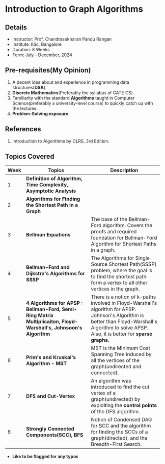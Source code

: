 # Introduction to Graph Algorithms
## Details
- Instructor: Prof. Chandrasekharan Pandu Rangan
- Institute: IISc, Bangalore
- Duration: 8 Weeks
- Term: July - December, 2024
  
## Pre-requisites(My Opinion)
1. A decent idea about and experience in programming data structures(**DSA**).
2. **Discrete Mathematics**(Preferably the syllabus of GATE CS)
3. Familiarity with the standard **Algorithms** taught in Computer Science(preferably a university-level course) to quickly catch up with the lectures.
4. **Problem-Solving exposure**.

## References
1. Introduction to Algorithms by CLRS, 3rd Edition.


## Topics Covered
| Week | Topics | Description |
| --- |-----|-----|
| 1| **Definition of Algorithm, Time Complexity, Asymptotic Analysis** | |
| 2| **Algorithms for Finding the Shortest Path in a Graph**| |
| 3|**Bellman Equations**| The base of the Bellman-Ford algorithm. Covers the proofs and required foundation for Bellman-Ford Algorithm for Shortest Paths in a graph.|
| 4|**Bellman-Ford and Dijkstra's Algorithms for SSSP**| The Algorithms for Single Source Shortest Path(SSSP) problem, where the goal is to find the shortest path form a vertex to all other vertices in the graph.|
| 5|**4 Algorithms for APSP : Bellman-Ford, Semi-Ring Matrix Multiplicaiton, Floyd-Warshall's, Johnsoon's Algorithm**| There is a notion of k-paths involved in Floyd-Warshall's algorithm for APSP. Johnson's Algorithm is better than Floyd-Warshall's Algorithm to solve APSP. Also, it is better for **sparse graphs**.|
| 6|**Prim's and Kruskal's Algorithm - MST**| MST is the Minimum Cost Spanning Tree induced by all the vertices of the graph(undirected and connected). |
| 7|**DFS and Cut-Vertex**| An algorithm was introduced to find the cut vertex of a graph(undirected) by exploiting the **control points** of the DFS algorithm.|
| 8|**Strongly Connected Components(SCC), BFS**| Notion of Condensed DAG for SCC and the algorithm for finding the SCCs of a graph(directed), and the Breadth-First Search. |


- **Like to be flagged for any typos**
